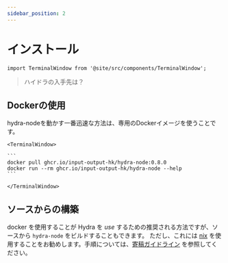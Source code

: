 ```yaml
---
sidebar_position: 2
---
```


# インストール

```mdx-code-block
import TerminalWindow from '@site/src/components/TerminalWindow';
```

> ハイドラの入手先は？

## Dockerの使用
hydra-nodeを動かす一番迅速な方法は、専用のDockerイメージを使うことです。

````mdx-code-block
<TerminalWindow>

```
docker pull ghcr.io/input-output-hk/hydra-node:0.8.0
docker run --rm ghcr.io/input-output-hk/hydra-node --help
```

</TerminalWindow>
````

## ソースからの構築

docker を使用することが Hydra を _use_ するための推奨される方法ですが、ソースから `hydra-node` をビルドすることもできます。 ただし、これには [nix](https://nixos.org/download.html) を使用することをお勧めします。手順については、[寄稿ガイドライン](https://github.com/input-output-hk/hydra-poc/blob/master/CONTRIBUTING.md) を参照してください。
